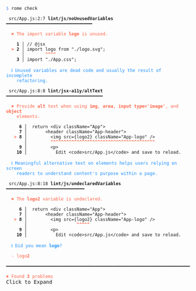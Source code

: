 <pre class="language-text homepage-example collapsed"><code class="language-text"><span style="color: CornflowerBlue">$</span> rome check

 <span style="text-decoration-style: dotted;">src/App.js:2:7</span> <strong>lint/js/noUnusedVariables</strong> ━━━━━━━━━━━━━━━━━━━━━━━━━━━━━━━━━

  <strong><span style="color: Tomato;">✖ </span></strong><span style="color: Tomato;">The import variable </span><span style="color: Tomato;"><strong>logo</strong></span><span style="color: Tomato;"> is unused.</span>

  <strong>  1 │ </strong><span class="token comment">// @jsx</span>
  <strong><span style="color: Tomato;">></span></strong><strong> 2 │ </strong><span class="token keyword">import</span> <span class="token variable">logo</span> <span class="token keyword">from</span> <span class="token string">&quot;./logo.svg&quot;</span><span class="token punctuation">;</span>
     <strong> │ </strong>       <span style="color: Tomato;"><strong>^^^^</strong></span>
  <strong>  3 │ </strong><span class="token keyword">import</span> <span class="token string">&quot;./App.css&quot;</span><span class="token punctuation">;</span>

  <strong><span style="color: DodgerBlue;">ℹ&#xFE0E; </span></strong><span style="color: DodgerBlue;">Unused variables are dead code and usually the result of incomplete</span>
    <span style="color: DodgerBlue;">refactoring.</span>

 <span style="text-decoration-style: dotted;">src/App.js:8:8</span> <strong>lint/jsx-a11y/altText</strong> ━━━━━━━━━━━━━━━━━━━━━━━━━━━━━━━━━━━━━

  <strong><span style="color: Tomato;">✖ </span></strong><span style="color: Tomato;">Provide </span><span style="color: Tomato;"><strong>alt</strong></span><span style="color: Tomato;"> text when using </span><span style="color: Tomato;"><strong>img</strong></span><span style="color: Tomato;">, </span><span style="color: Tomato;"><strong>area</strong></span><span style="color: Tomato;">, </span><span style="color: Tomato;"><strong>input type=&apos;image&apos;</strong></span><span style="color: Tomato;">, and </span><span style="color: Tomato;"><strong>object</strong></span>
    <span style="color: Tomato;">elements.</span>

   <strong>  6 │ </strong> <span class="token keyword">return</span> &lt;<span class="token variable">div</span> <span class="token attr-name">className</span><span class="token operator">=</span><span class="token string">&quot;App&quot;</span>>
   <strong>  7 │ </strong>      &lt;<span class="token variable">header</span> <span class="token attr-name">className</span><span class="token operator">=</span><span class="token string">&quot;App-header&quot;</span>>
   <strong><span style="color: Tomato;">></span></strong><strong> 8 │ </strong>        &lt;<span class="token variable">img</span> <span class="token attr-name">src</span><span class="token operator">=</span><span class="token punctuation">{</span><span class="token variable">logo2</span><span class="token punctuation">}</span> <span class="token attr-name">className</span><span class="token operator">=</span><span class="token string">&quot;App-logo&quot;</span> <span class="token operator">/</span>>
      <strong> │ </strong>        <span style="color: Tomato;"><strong>^^^^^^^^^^^^^^^^^^^^^^^^^^^^^^^^^^^^^^^^</strong></span>
   <strong>  9 │ </strong>        &lt;<span class="token variable">p</span>>
  <strong>  10 │ </strong>          Edit &lt;<span class="token variable">code</span>>src/App.js&lt;<span class="token operator">/</span><span class="token variable">code</span>> and save to reload.

  <strong><span style="color: DodgerBlue;">ℹ&#xFE0E; </span></strong><span style="color: DodgerBlue;">Meaningful alternative text on elements helps users relying on screen</span>
    <span style="color: DodgerBlue;">readers to understand content&apos;s purpose within a page.</span>

 <span style="text-decoration-style: dotted;">src/App.js:8:18</span> <strong>lint/js/undeclaredVariables</strong> ━━━━━━━━━━━━━━━━━━━━━━━━━━━━━━

  <strong><span style="color: Tomato;">✖ </span></strong><span style="color: Tomato;">The </span><span style="color: Tomato;"><strong>logo2</strong></span><span style="color: Tomato;"> variable is undeclared.</span>

   <strong>  6 │ </strong> <span class="token keyword">return</span> &lt;<span class="token variable">div</span> <span class="token attr-name">className</span><span class="token operator">=</span><span class="token string">&quot;App&quot;</span>>
   <strong>  7 │ </strong>      &lt;<span class="token variable">header</span> <span class="token attr-name">className</span><span class="token operator">=</span><span class="token string">&quot;App-header&quot;</span>>
   <strong><span style="color: Tomato;">></span></strong><strong> 8 │ </strong>        &lt;<span class="token variable">img</span> <span class="token attr-name">src</span><span class="token operator">=</span><span class="token punctuation">{</span><span class="token variable">logo2</span><span class="token punctuation">}</span> <span class="token attr-name">className</span><span class="token operator">=</span><span class="token string">&quot;App-logo&quot;</span> <span class="token operator">/</span>>
      <strong> │ </strong>                  <span style="color: Tomato;"><strong>^^^^^</strong></span>
   <strong>  9 │ </strong>        &lt;<span class="token variable">p</span>>
  <strong>  10 │ </strong>          Edit &lt;<span class="token variable">code</span>>src/App.js&lt;<span class="token operator">/</span><span class="token variable">code</span>> and save to reload.

  <strong><span style="color: DodgerBlue;">ℹ&#xFE0E; </span></strong><span style="color: DodgerBlue;">Did you mean </span><span style="color: DodgerBlue;"><strong>logo</strong></span><span style="color: DodgerBlue;">?</span>

  <span style="color: Tomato;">-</span> <span style="color: Tomato;">logo</span><span style="color: Tomato;"><strong>2</strong></span>

━━━━━━━━━━━━━━━━━━━━━━━━━━━━━━━━━━━━━━━━━━━━━━━━━━━━━━━━━━━━━━━━━━━━━━━━━━━

<strong><span style="color: Tomato;">✖ </span></strong><span style="color: Tomato;">Found </span><span style="color: Tomato;"><strong>3</strong></span><span style="color: Tomato;"> </span><span style="color: Tomato;">problems</span></code><div class="expand">Click to Expand</div></pre>
